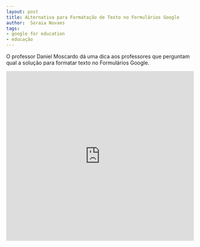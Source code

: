 ```yaml
---
layout: post
title: ALternativa para Formatação de Texto no Formulários Google
author:  Soraia Novaes
tags: 
- google for education
- educação
---
```


O professor Daniel Moscardo dá uma dica aos professores que perguntam qual a solução para formatar texto no Formulários Google.

<iframe width="100%" height="455" src="https://www.youtube.com/embed/vecumZzgqiw" frameborder="0" allow="accelerometer; autoplay; clipboard-write; encrypted-media; gyroscope; picture-in-picture" allowfullscreen></iframe>
